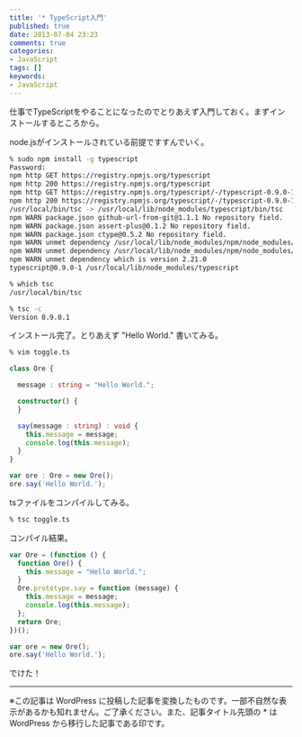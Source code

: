 ```yaml
---
title: '* TypeScript入門'
published: true
date: 2013-07-04 23:23
comments: true
categories:
- JavaScript
tags: []
keywords:
- JavaScript
---
```

<p>仕事でTypeScriptをやることになったのでとりあえず入門しておく。まずインストールするところから。</p>
<p>node.jsがインストールされている前提ですすんでいく。</p>

```sh
% sudo npm install -g typescript
Password:
npm http GET https://registry.npmjs.org/typescript
npm http 200 https://registry.npmjs.org/typescript
npm http GET https://registry.npmjs.org/typescript/-/typescript-0.9.0-1.tgz
npm http 200 https://registry.npmjs.org/typescript/-/typescript-0.9.0-1.tgz
/usr/local/bin/tsc -> /usr/local/lib/node_modules/typescript/bin/tsc
npm WARN package.json github-url-from-git@1.1.1 No repository field.
npm WARN package.json assert-plus@0.1.2 No repository field.
npm WARN package.json ctype@0.5.2 No repository field.
npm WARN unmet dependency /usr/local/lib/node_modules/npm/node_modules/couch-login requires request@'~2.9.202' but will load
npm WARN unmet dependency /usr/local/lib/node_modules/npm/node_modules/request,
npm WARN unmet dependency which is version 2.21.0
typescript@0.9.0-1 /usr/local/lib/node_modules/typescript

% which tsc
/usr/local/bin/tsc

% tsc -c
Version 0.9.0.1
```

<p>インストール完了。とりあえず "Hello World." 書いてみる。</p>

```sh
% vim toggle.ts
```

```typescript
class Ore {

  message : string = "Hello World.";

  constructor() {
  }

  say(message : string) : void {
    this.message = message;
    console.log(this.message);
  }
}

var ore : Ore = new Ore();
ore.say('Hello World.');
```


<p>tsファイルをコンパイルしてみる。</p>

```sh
% tsc toggle.ts
```

<p>コンパイル結果。</p>

```javascript
var Ore = (function () {
  function Ore() {
    this.message = "Hello World.";
  }
  Ore.prototype.say = function (message) {
    this.message = message;
    console.log(this.message);
  };
  return Ore;
})();

var ore = new Ore();
ore.say('Hello World.');
```

<p>でけた！</p>

---
※この記事は WordPress に投稿した記事を変換したものです。一部不自然な表示があるかも知れません。ご了承ください。また、記事タイトル先頭の * は WordPress から移行した記事である印です。
